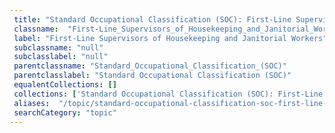 ```yaml
--- 
 title: "Standard Occupational Classification (SOC): First-Line Supervisors of Housekeeping and Janitorial Workers" 
 classname:  "First-Line_Supervisors_of_Housekeeping_and_Janitorial_Workers" 
 label: "First-Line Supervisors of Housekeeping and Janitorial Workers" 
 subclassname: "null" 
 subclasslabel: "null" 
 parentclassname: "Standard_Occupational_Classification_(SOC)" 
 parentclasslabel: "Standard Occupational Classification (SOC)" 
 equalentCollections: [] 
 collections: ['Standard Occupational Classification (SOC): First-Line Supervisors of Housekeeping and Janitorial Workers']
 aliases:  "/topic/standard-occupational-classification-soc-first-line-supervisors-of-housekeeping-and-janitorial-workers"  
 searchCategory: "topic" 
---
```

